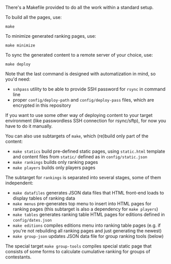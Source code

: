 There's a Makefile provided to do all the work within a standard setup.

To build all the pages, use:

```
make
```

To minimize generated ranking pages, use:

```
make minimize
```

To sync the generated content to a remote server of your choice, use:

```
make deploy
```

Note that the last command is designed with automatization in mind, so you'd need:

* `sshpass` utility to be able to provide SSH password for `rsync` in command line
 * proper `config/deploy-path` and `config/deploy-pass` files, which are encrypted in this repository

If you want to use some other way of deploying content to your target environment (like passwordless SSH connection for rsync/sftp), for now you have to do it manually.

You can also use subtargets of `make`, which (re)build only part of the content:

 * `make statics` build pre-defined static pages, using `static.html` template and content files from `static/` defined as in `config/static.json`
 * `make rankings` builds only ranking pages
 * `make players` builds only players pages

The subtarget for `rankings` is separated into several stages, some of them independent:

 * `make datafiles` generates JSON data files that HTML front-end loads to display tables of ranking data
 * `make menus` pre-generates top menu to insert into HTML pages for ranking pages (this subtarget is also a dependency for `make players`)
 * `make tables` generates ranking table HTML pages for editions defined in `config/dates.json`
 * `make editions` compiles editions menu into ranking table pages (e.g. if you're not rebuilding all ranking pages and just generating the newest)
 * `make group-json` updates JSON data file for group ranking tools (below)

The special target `make group-tools` compiles special static page that consists of some forms to calculate cumulative ranking for groups of contestants.
